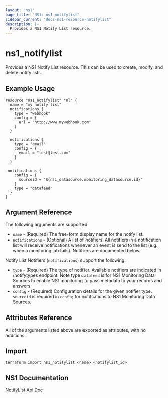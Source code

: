 ```yaml
---
layout: "ns1"
page_title: "NS1: ns1_notifylist"
sidebar_current: "docs-ns1-resource-notifylist"
description: |-
  Provides a NS1 Notify List resource.
---
```


# ns1\_notifylist

Provides a NS1 Notify List resource. This can be used to create, modify, and delete notify lists.

## Example Usage

```hcl
resource "ns1_notifylist" "nl" {
  name = "my notify list"
  notifications {
    type = "webhook"
    config = {
      url = "http://www.mywebhook.com"
    }
  }

  notifications {
    type = "email"
    config = {
      email = "test@test.com"
    }
  }
  
 notifications {
    config = {
      sourceid = "${ns1_datasource.monitoring_datasource.id}"
    }
    type = "datafeed"
  }
}
```

## Argument Reference

The following arguments are supported:

* `name` - (Required) The free-form display name for the notify list.
* `notifications` - (Optional) A list of notifiers. All notifiers in a notification list will receive notifications whenever an event is send to the list (e.g., when a monitoring job fails). Notifiers are documented below.

Notify List Notifiers (`notifications`) support the following:

* `type` - (Required) The type of notifier. Available notifiers are indicated in /notifytypes endpoint. Note type `datafeed` is for NS1 Monitoring Data Sources to enable NS1 monitoring to pass metadata to your records and answers.  
* `config` - (Required) Configuration details for the given notifier type. `sourceid` is required in `config` for notifcations to NS1 Monitoring Data Sources. 

## Attributes Reference

All of the arguments listed above are exported as attributes, with no
additions.

## Import

`terraform import ns1_notifylist.<name> <notifylist_id>`

## NS1 Documentation

[NotifyList Api Doc](https://ns1.com/api#notification-lists)
